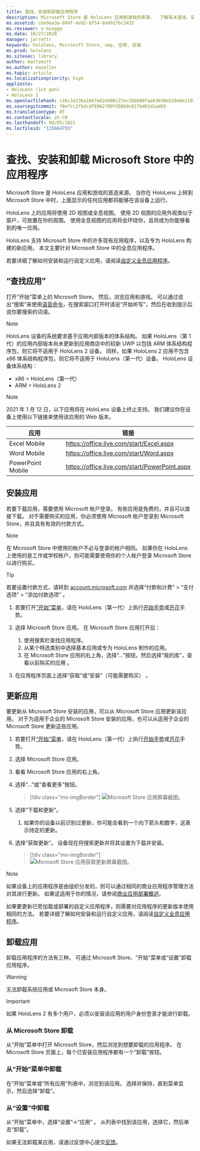 ```yaml
---
title: 查找、安装和卸载应用程序
description: Microsoft Store 是 HoloLens 应用和游戏的来源。  了解有关查找、安装和卸载全息应用的详细信息。
ms.assetid: cbe9aa3a-884f-4a92-bf54-8d4917bc3435
ms.reviewer: v-miegge
ms.date: 10/27/2020
manager: jarrettr
keywords: hololens, Microsoft Store, uwp, 应用, 安装
ms.prod: hololens
ms.sitesec: library
author: mattzmsft
ms.author: mazeller
ms.topic: article
ms.localizationpriority: high
appliesto:
- HoloLens (1st gen)
- HoloLens 2
ms.openlocfilehash: c26c3a236a1047e62d480c27ec1bbb09faa63630eb29e0e1103546842d6a76d3
ms.sourcegitcommit: f8e7cc2fbdcdf8962700fd50b9c017bd83d1ad65
ms.translationtype: HT
ms.contentlocale: zh-CN
ms.lasthandoff: 08/05/2021
ms.locfileid: "115664755"
---
```

# <a name="find-install-and-uninstall-applications-from-the-microsoft-store"></a>查找、安装和卸载 Microsoft Store 中的应用程序

Microsoft Store 是 HoloLens 应用和游戏的首选来源。 当你在 HoloLens 上转到 Microsoft Store 中时，上面显示的任何应用都将能够在该设备上运行。

HoloLens 上的应用将使用 2D 视图或全息视图。 使用 2D 视图的应用外观类似于窗户，可放置在你的周围。 使用全息视图的应用将会环绕你，且将成为你能够看到的唯一应用。

HoloLens 支持 Microsoft Store 中的许多现有应用程序，以及专为 HoloLens 构建的新应用。  本文主要针对 Microsoft Store 中的全息应用程序。

若要详细了解如何安装和运行自定义应用，请阅读[自定义全息应用程序](holographic-custom-apps.md)。

## <a name="find-apps"></a>“查找应用”

打开“开始”菜单上的 Microsoft Store。 然后，浏览应用和游戏。 可以通过说出“搜索”来使用[语音命令](hololens-cortana.md)，在搜索窗口打开时请说“开始听写”，然后在收到提示后说你要搜索的词语。

> [!NOTE]
> HoloLens 设备的系统要求基于应用内部版本的体系结构。 如果 HoloLens（第 1 代）的应用内部版本尚未更新到应用商店中的较新 UWP 以包括 ARM 体系结构程序包，则它将不适用于 HoloLens 2 设备。 同样，如果 HoloLens 2 应用不包含 x86 体系结构程序包，则它将不适用于 HoloLens（第一代）设备。 HoloLens 设备体系结构：
> - x86 = HoloLens（第一代）
> - ARM = HoloLens 2

> [!NOTE]
> 2021 年 1 月 12 日，以下应用将在 HoloLens 设备上终止支持。 我们建议你在设备上使用以下链接来使用该应用的 Web 版本。

| 应用        | 链接                                          |
|------------|-----------------------------------------------|
| Excel Mobile      | https://office.live.com/start/Excel.aspx      |
| Word Mobile       | https://office.live.com/start/Word.aspx       |
| PowerPoint Mobile | https://office.live.com/start/PowerPoint.aspx |

## <a name="install-apps"></a>安装应用

若要下载应用，需要使用 Microsoft 帐户登录。 有些应用是免费的，并且可以直接下载。 对于需要购买的应用，你必须使用 Microsoft 帐户登录到 Microsoft Store，并且具有有效的付款方式。

> [!NOTE]
> 在 Microsoft Store 中使用的帐户不必与登录的帐户相同。 如果你在 HoloLens 上使用的是工作或学校帐户，则可能需要使用你的个人帐户登录 Microsoft Store 以进行购买。

> [!TIP]
> 若要设置付款方式，请转到 [account.microsoft.com](https://account.microsoft.com/) 并选择“付款和计费” > “支付选项” > “添加付款选项”  。

1. 若要打开[“开始”菜单](holographic-home.md)，请在 HoloLens（第一代）上执行[开始手势](/hololens/hololens2-basic-usage#start-gesture)或[开花](hololens1-basic-usage.md)手势。

1. 选择 Microsoft Store 应用。 在 Microsoft Store 应用打开后：
   1. 使用搜索栏查找应用程序。 
   1. 从某个特选类别中选择基本应用或专为 HoloLens 制作的应用。
   1. 在 Microsoft Store 应用的右上角，选择“...”按钮，然后选择“我的库”，查看以前购买的应用 。

1. 在应用程序页面上选择“获取”或“安装”（可能需要购买） 。

## <a name="update-apps"></a>更新应用

要更新从 Microsoft Store 安装的应用，可以从 Microsoft Store 应用更新该应用。 对于为适用于企业的 Microsoft Store 安装的应用，也可以从适用于企业的 Microsoft Store 更新这些应用。 

1. 若要打开[“开始”菜单](holographic-home.md)，请在 HoloLens（第一代）上执行[开始手势](/hololens/hololens2-basic-usage#start-gesture)或[开花](hololens1-basic-usage.md)手势。

1. 选择 Microsoft Store 应用。

1. 看看 Microsoft Store 应用的右上角。 

1. 选择“...”或“查看更多”按钮。

   > [!div class="mx-imgBorder"]
   > ![Microsoft Store 应用屏幕截图。](images/store-update-1.png)

1. 选择“下载和更新”。
    1. 如果你的设备以前识别过更新，你可能会看到一个向下箭头和数字，这表示待定的更新。

1. 选择“获取更新”。 设备现在将搜索更新并将其设置为下载并安装。 
 
   > [!div class="mx-imgBorder"]
   > ![Microsoft Store 应用获取更新屏幕截图。](images/store-update-2.png.jpg)

> [!NOTE]
> 如果设备上的应用程序是由组织分发的，则可以通过相同的商业应用程序管理方法对其进行更新。 如果这适用于你的情况，请参阅[商业应用部署概述](app-deploy-overview.md)。
>
> 如果要更新已旁加载或部署的自定义应用程序，则需要对应用程序的更新版本使用相同的方法。 若要详细了解如何安装和运行自定义应用，请阅读[自定义全息应用程序](holographic-custom-apps.md)。

## <a name="uninstall-apps"></a>卸载应用

卸载应用程序的方法有三种。 可通过 Microsoft Store、“开始”菜单或“设置”卸载应用程序。 

> [!WARNING]
> 无法卸载系统应用或 Microsoft Store 本身。

> [!IMPORTANT]
> 如果 HoloLens 2 有多个用户，必须以安装该应用的用户身份登录才能进行卸载。 

### <a name="uninstall-from-the-microsoft-store"></a>从 Microsoft Store 卸载

从“开始”菜单中打开 Microsoft Store，然后浏览到想要卸载的应用程序。  在 Microsoft Store 页面上，每个已安装应用程序都有一个“卸载”按钮。

### <a name="uninstall-from-the-start-menu"></a>从“开始”菜单中卸载

在“开始”菜单或“所有应用”列表中，浏览到该应用。 选择并保持，直到菜单显示，然后选择“卸载”。

### <a name="uninstall-from-settings"></a>从“设置”中卸载
从“开始”菜单中，选择“设置”->“应用” 。 从列表中找到该应用，选择它，然后单击“卸载”。

如果无法卸载某应用，请通过反馈中心提交[反馈](/hololens/hololens-feedback)。
